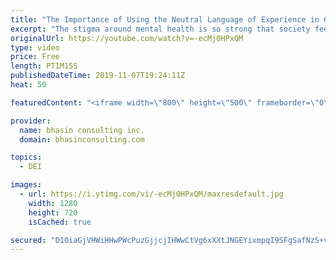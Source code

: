 ```yaml
---
title: "The Importance of Using the Neutral Language of Experience in Conversations About Mental Health"
excerpt: "The stigma around mental health is so strong that society feels comfortable labeling people experiencing mental health problems. Mental health expert Komal Bhasin explains how to foreground the individual in conversations around mental health and why the neutral language of experience is so important"
originalUrl: https://youtube.com/watch?v=-ecMj0HPxQM
type: video
price: Free
length: PT1M15S
publishedDateTime: 2019-11-07T19:24:11Z
heat: 50

featuredContent: "<iframe width=\"800\" height=\"500\" frameborder=\"0\" src=\"https://www.youtube.com/embed/-ecMj0HPxQM\" allow=\"accelerometer; autoplay; encrypted-media; gyroscope; picture-in-picture\" allowfullscreen></iframe>"

provider:
  name: bhasin consulting inc.
  domain: bhasinconsulting.com

topics:
  - DEI

images:
  - url: https://i.ytimg.com/vi/-ecMj0HPxQM/maxresdefault.jpg
    width: 1280
    height: 720
    isCached: true

secured: "D10iaGjVHWiHHwPWcPuzGjjcjIHWwCtVg6xXXtJNGEYixmpqI9SFgSafNzS+vSuv6ZA7dguAhK93T5uKLFdr7SMz01TU+3mJISA6rMGtKoee15tp8flSvV6yOTvM7VqPtzG34sKFEPzahGucnDL1Y8eiSSMfo4E4Gl6NmVSZ59CxJru+hDuiBOGvMuwpHUwz6mAD4EfbNq+M/z5XSeJTZ7LdBSHNSVeM7EgJ8HJbSanuGfV8cUeb54a2dFxg5R9uaosy5rzvnfrnjPeKJ8iCp/1fqOeRw9p27MTz2aHRYQv4nYTcUC7/nzVL0cvAid+OTm3luHx3D8SoR3oA5rTM3++FGUTRb4rKwmJ9IMcEAX4XKtD7ayhR4hgLFo5aOP3/lBLZfpO2cFDmhUqj70D0aW8jzjXMO7JyztzgNSncTps=;4KpRNEP89ZKkqftnq5G5rQ=="
---
```


